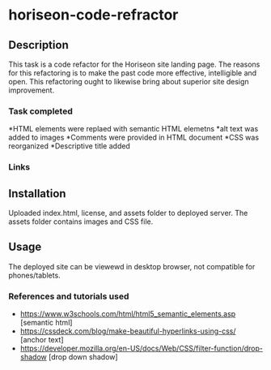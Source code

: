 # horiseon-code-refractor

## Description

This task is a code refactor for the Horiseon site landing page. The reasons for this refactoring is to make the past code more effective, intelligible and open. This refactoring ought to likewise bring about superior site design improvement.

### Task completed

*HTML elements were replaed with semantic HTML elemetns
*alt text was added to images
*Comments were provided in HTML document
*CSS was reorganized 
*Descriptive title added

### Links


##  Installation

Uploaded index.html, license, and assets folder to deployed server. The assets folder contains images and CSS file.

## Usage

The deployed site can be viewewd in desktop browser, not compatible for phones/tablets.

### References and tutorials used
* https://www.w3schools.com/html/html5_semantic_elements.asp [semantic html]
* https://cssdeck.com/blog/make-beautiful-hyperlinks-using-css/ [anchor text]
* https://developer.mozilla.org/en-US/docs/Web/CSS/filter-function/drop-shadow [drop down shadow]
